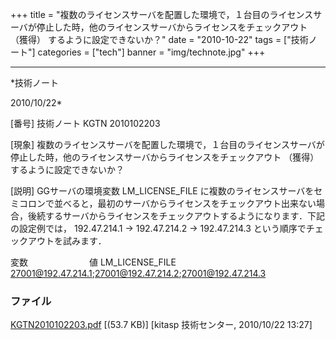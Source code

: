 ﻿+++
title = "複数のライセンスサーバを配置した環境で，１台目のライセンスサーバが停止した時，他のライセンスサーバからライセンスをチェックアウト （獲得） するように設定できないか？"
date = "2010-10-22"
tags = ["技術ノート"]
categories = ["tech"]
banner = "img/technote.jpg"
+++

-----------------------------------------------------------------------------------------------------------------------------

*技術ノート

2010/10/22*


[番号]
技術ノート KGTN 2010102203

[現象]
複数のライセンスサーバを配置した環境で，１台目のライセンスサーバが停止した時，他のライセンスサーバからライセンスをチェックアウト
（獲得） するように設定できないか？

[説明]
GGサーバの環境変数 LM_LICENSE_FILE
に複数のライセンスサーバをセミコロンで並べると，最初のサーバからライセンスをチェックアウト出来ない場合，後続するサーバからライセンスをチェックアウトするようになります．下記の設定例では，
192.47.214.1 → 192.47.214.2 → 192.47.214.3
という順序でチェックアウトを試みます．

変数　　　　　　　値
LM_LICENSE_FILE
<27001@192.47.214.1>;<27001@192.47.214.2>;<27001@192.47.214.3>


### ファイル

 
 


[KGTN2010102203.pdf](http://techreport.kitasp.net/attachments/download/365/KGTN2010102203.pdf)
 [(53.7 KB)] [kitasp 技術センター, 2010/10/22
13:27]


 


 

